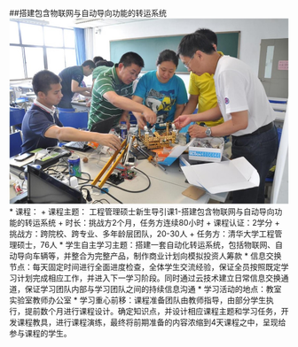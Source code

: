 ﻿##搭建包含物联网与自动导向功能的转运系统
![0](../assets/case/case-pic/XLP4.jpg)
     * 课程：
        + 课程主题：	    工程管理硕士新生导引课1-搭建包含物联网与自动导向功能的转运系统
        + 时长：挑战方2个月，任务方连续80小时
        + 课程认证：2学分
        + 挑战方：跨院校、跨专业、多年龄层团队，20-30人
        + 任务方：清华大学工程管理硕士，76人
    * 学生自主学习主题：搭建一套自动化转运系统，包括物联网、自动导向车辆等，并整合为完整产品，制作商业计划向模拟投资人筹款
    * 信息交换节点：每天固定时间进行全面进度检查，全体学生交流经验，保证全员按照既定学习计划完成相应工作，并进入下一学习阶段。同时通过云技术建立日常信息交换通道，保证学习团队内部与学习团队之间的持续信息沟通
    * 学习活动的地点：教室实验室教师办公室
    * 学习重心前移：课程准备团队由教师指导，由部分学生执行，提前数个月进行课程设计。确定知识点，并设计相应课程主题和学习任务，开发课程教具，进行课程演练，最终将前期准备的内容浓缩到4天课程之中，呈现给参与课程的学生。

